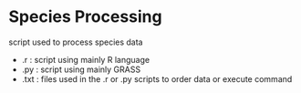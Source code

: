 # Species Processing
script used to process species data

- .r : script using mainly R language
- .py : script using mainly GRASS
- .txt : files used in the .r or .py scripts to order data or execute command

